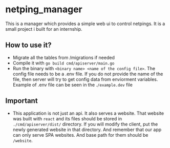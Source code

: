 # netping_manager

This is a manager which provides a simple web ui to control netpings. It is a small project i built for an internship.

## How to use it?

- Migrate all the tables from /migrations if needed
- Compile it with `go build cmd/apiserver/main.go`
- Run the binary with `<binary name> <name of the config file>`. The config file needs to be a .env file. If you do not provide the name of the file, then server will try to get config data from enviorment variables. Example of .env file can be seen in the .`/example.dev` file

## Important

- This application is not just an api. It also serves a website. That website was built with `react` and its files should be stored in `./cmd/apiserver/dist/` directory. If you will modify the client, put the newly generated website in that directory. And remember that our app can only serve SPA websites. And base path for them should be `/website`.
